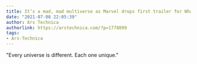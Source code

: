 ```yaml
---
title: It’s a mad, mad multiverse as Marvel drops first trailer for What If…?
date: "2021-07-08 22:05:39"
author: Ars Technica
authorlink: https://arstechnica.com/?p=1778899
tags:
- Ars-Technica
---
```

"Every universe is different. Each one unique."